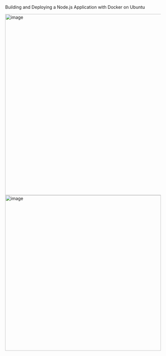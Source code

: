 Building and Deploying a Node.js Application with Docker on Ubuntu

<img width="587" alt="image" src="https://github.com/pradeepyedam/Project-on-Building-and-Deploying-a-Node.js-Application-with-Docker-on-Ubuntu/assets/134625420/87c108d2-b07b-4b9b-a07f-36822502d280">
<img width="504" alt="image" src="https://github.com/pradeepyedam/Project-on-Building-and-Deploying-a-Node.js-Application-with-Docker-on-Ubuntu/assets/134625420/f3b3ac9c-5fc6-4cc9-905b-c79e701738d2">
